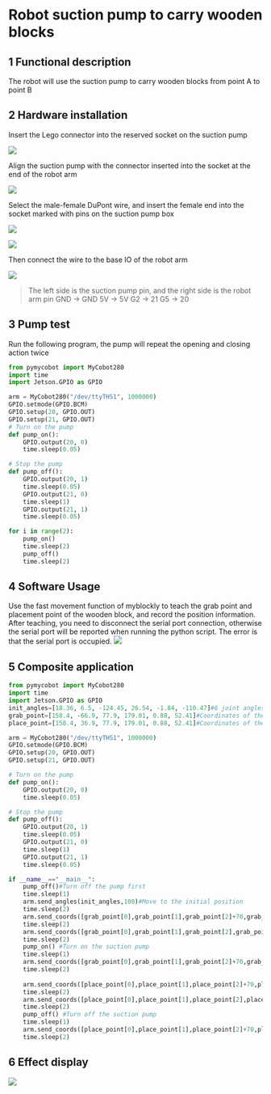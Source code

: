 # Robot suction pump to carry wooden blocks

## 1 Functional description
The robot will use the suction pump to carry wooden blocks from point A to point B

## 2 Hardware installation
Insert the Lego connector into the reserved socket on the suction pump

![](./img/p0.jpg)

Align the suction pump with the connector inserted into the socket at the end of the robot arm

![](./img/p1.jpg)

Select the male-female DuPont wire, and insert the female end into the socket marked with pins on the suction pump box

![](./img/p2.jpg)

![](./img/p3.jpg)

Then connect the wire to the base IO of the robot arm

![](./img/JN.jpg)
> The left side is the suction pump pin, and the right side is the robot arm pin
> GND -> GND
> 5V -> 5V
> G2 -> 21
> G5 -> 20

## 3 Pump test
Run the following program, the pump will repeat the opening and closing action twice
```python
from pymycobot import MyCobot280
import time
import Jetson.GPIO as GPIO

arm = MyCobot280("/dev/ttyTHS1", 1000000)
GPIO.setmode(GPIO.BCM)
GPIO.setup(20, GPIO.OUT)
GPIO.setup(21, GPIO.OUT)
# Turn on the pump
def pump_on():
    GPIO.output(20, 0)
    time.sleep(0.05)

# Stop the pump
def pump_off():
    GPIO.output(20, 1)
    time.sleep(0.05)
    GPIO.output(21, 0)
    time.sleep(1)
    GPIO.output(21, 1)
    time.sleep(0.05)

for i in range(2):
    pump_on()
    time.sleep(2)
    pump_off()
    time.sleep(2)
```

## 4 Software Usage
Use the fast movement function of myblockly to teach the grab point and placement point of the wooden block, and record the position information. After teaching, you need to disconnect the serial port connection, otherwise the serial port will be reported when running the python script. The error is that the serial port is occupied.
![](./img/blockly.png)

## 5 Composite application
```python
from pymycobot import MyCobot280
import time
import Jetson.GPIO as GPIO
init_angles=[18.36, 6.5, -124.45, 26.54, -1.84, -110.47]#6 joint angles at the initial position
grab_point=[158.4, -66.9, 77.9, 179.01, 0.88, 52.41]#Coordinates of the grab point
place_point=[158.4, 36.9, 77.9, 179.01, 0.88, 52.41]#Coordinates of the placement point

arm = MyCobot280("/dev/ttyTHS1", 1000000)
GPIO.setmode(GPIO.BCM)
GPIO.setup(20, GPIO.OUT)
GPIO.setup(21, GPIO.OUT)

# Turn on the pump
def pump_on():
    GPIO.output(20, 0)
    time.sleep(0.05)

# Stop the pump
def pump_off():
    GPIO.output(20, 1)
    time.sleep(0.05)
    GPIO.output(21, 0)
    time.sleep(1)
    GPIO.output(21, 1)
    time.sleep(0.05)

if __name__=="__main__":
    pump_off()#Turn off the pump first
    time.sleep(1)
    arm.send_angles(init_angles,100)#Move to the initial position
    time.sleep(2)
    arm.send_coords([grab_point[0],grab_point[1],grab_point[2]+70,grab_point[3],grab_point[4],grab_point[5]],100,1)#Move to 70mm above the grab point
    time.sleep(2)
    arm.send_coords([grab_point[0],grab_point[1],grab_point[2],grab_point[3],grab_point[4],grab_point[5]],100,1)#Move to the grab point
    time.sleep(2)
    pump_on() #Turn on the suction pump
    time.sleep(1)
    arm.send_coords([grab_point[0],grab_point[1],grab_point[2]+70,grab_point[3],grab_point[4],grab_point[5]],100,1)#Move to 70mm above the grab point
    time.sleep(2)
    
    arm.send_coords([place_point[0],place_point[1],place_point[2]+70,place_point[3],place_point[4],place_point[5]],100,1)#Move to 70mm above the placement point
    time.sleep(2)
    arm.send_coords([place_point[0],place_point[1],place_point[2],place_point[3],place_point[4],place_point[5]],100,1)#Move to the placement point
    time.sleep(2)
    pump_off() #Turn off the suction pump
    time.sleep(1)
    arm.send_coords([place_point[0],place_point[1],place_point[2]+70,place_point[3],place_point[4],place_point[5]],100,1)#Move to 70mm above the placement point
    time.sleep(2)

```

## 6 Effect display
![](./img/jn_pump.gif)